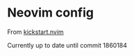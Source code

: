 # Neovim config

From [kickstart.nvim](https://github.com/nvim-lua/kickstart.nvim/)

Currently up to date until commit 1860184
